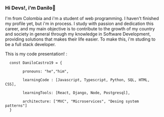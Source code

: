 ### Hi Devs!, i'm Danilo👋

I'm from Colombia and i'm a student of web programming. I haven't finished my profile yet, but i'm in process. I study with passion and dedication this career, and my main objective is to contribute to the growth of my country and society in general through my knowledge in Software Development, providing solutions that makes their life easier. To make this, i'm studing to be a full stack developer.

This is my code presentation! :

      const DaniloCastro19 = {

            pronouns: "he","him",

            learningCode : [Javascript, Typescript, Python, SQL, HTML, CSS], 

            learningTools: [React, Django, Node, Postgresql],

            architecture: ["MVC", "Microservices", "Desing system patterns"]
      }




<!--
**DaniloCastro19/DaniloCastro19** is a ✨ _special_ ✨ repository because its `README.md` (this file) appears on your GitHub profile.

Here are some ideas to get you started:

- 🔭 I’m currently working on ...
- 🌱 I’m currently learning ...
- 👯 I’m looking to collaborate on ...
- 🤔 I’m looking for help with ...
- 💬 Ask me about ...
- 📫 How to reach me: ...
- 😄 Pronouns: ...
- ⚡ Fun fact: ...
-->
